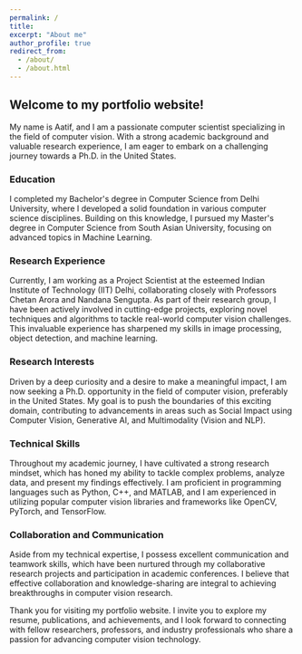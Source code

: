 ```yaml
---
permalink: /
title: 
excerpt: "About me"
author_profile: true
redirect_from: 
  - /about/
  - /about.html
---
```


## Welcome to my portfolio website!

My name is Aatif, and I am a passionate computer scientist specializing in the field of computer vision. With a strong academic background and valuable research experience, I am eager to embark on a challenging journey towards a Ph.D. in the United States.

### Education

I completed my Bachelor's degree in Computer Science from Delhi University, where I developed a solid foundation in various computer science disciplines. Building on this knowledge, I pursued my Master's degree in Computer Science from South Asian University, focusing on advanced topics in Machine Learning.

### Research Experience

Currently, I am working as a Project Scientist at the esteemed Indian Institute of Technology (IIT) Delhi, collaborating closely with Professors Chetan Arora and Nandana Sengupta. As part of their research group, I have been actively involved in cutting-edge projects, exploring novel techniques and algorithms to tackle real-world computer vision challenges. This invaluable experience has sharpened my skills in image processing, object detection, and machine learning.

### Research Interests

Driven by a deep curiosity and a desire to make a meaningful impact, I am now seeking a Ph.D. opportunity in the field of computer vision, preferably in the United States. My goal is to push the boundaries of this exciting domain, contributing to advancements in areas such as Social Impact using Computer Vision, Generative AI, and Multimodality (Vision and NLP).

### Technical Skills

Throughout my academic journey, I have cultivated a strong research mindset, which has honed my ability to tackle complex problems, analyze data, and present my findings effectively. I am proficient in programming languages such as Python, C++, and MATLAB, and I am experienced in utilizing popular computer vision libraries and frameworks like OpenCV, PyTorch, and TensorFlow.

### Collaboration and Communication

Aside from my technical expertise, I possess excellent communication and teamwork skills, which have been nurtured through my collaborative research projects and participation in academic conferences. I believe that effective collaboration and knowledge-sharing are integral to achieving breakthroughs in computer vision research.

Thank you for visiting my portfolio website. I invite you to explore my resume, publications, and achievements, and I look forward to connecting with fellow researchers, professors, and industry professionals who share a passion for advancing computer vision technology.
